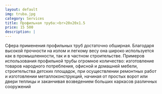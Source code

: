 ```yaml
---
layout: default
img: truba.jpg
category: Services
title: Профильная труба:<br>20х20х1.5
price: 15 500
description: |
---
```

  Сфера применения профильных труб достаточно обширная. Благодаря высокой прочности на излом и легкому весу она широко используется как в промышленности, так и в частном строительстве. Примеров использования профильной трубы огромное количество: изготовление товаров народного потребления, офисной и домашней мебели, строительства детских площадок, при осуществлении ремонтных работ и изготовлении металлоконструкций, начиная от простых ворот или двери теплицы и заканчивая возведением больших каркасов различных сооружений
